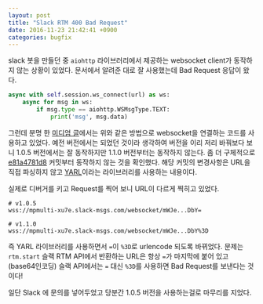 ```yaml
---
layout: post
title: "Slack RTM 400 Bad Request"
date: 2016-11-23 21:42:41 +0900
categories: bugfix 
---
```


slack 봇을 만들던 중 `aiohttp` 라이브러리에서 제공하는 websocket client가 동작하지 않는 상황이 있었다. 문서에서 알려준 대로 잘 사용했는데 Bad Request 응답이 왔다.

``` python
async with self.session.ws_connect(url) as ws:
    async for msg in ws:
        if msg.type == aiohttp.WSMsgType.TEXT:
            print('msg', msg.data)
```

그런데 분명 한 [미디엄 글](https://medium.com/@greut/a-slack-bot-with-pythons-3-5-asyncio-ad766d8b5d8f#.4ybojq2ja)에서는 위와 같은 방법으로 websocket을 연결하는 코드를 사용하고 있었다.
예전 버전에서는 되었던 것이라 생각하여 버전을 이리 저리 바꿔보다 보니 1.0.5 버전에서는 잘 동작하지만 1.1.0 버전부터는 동작하지 않는다. 좀 더 구체적으로 [e81a4781d8](https://github.com/KeepSafe/aiohttp/commit/e81a4781d80b614da572c2c18635831ad024126b) 
커밋부터 동작하지 않는 것을 확인했다. 해당 커밋의 변경사항은 URL을 직접 파싱하지 않고 [YARL](https://github.com/aio-libs/yarl)이라는 라이브러리를 사용하는 내용이다.

실제로 디버거를 키고 Request를 찍어 보니 URL이 다르게 찍히고 있었다.

``` shell
# v1.0.5
wss://mpmulti-xu7e.slack-msgs.com/websocket/mWJe...DbY=

# v1.1.0
wss://mpmulti-xu7e.slack-msgs.com/websocket/mWJe...DbY%3D
```

즉 YARL 라이브러리를 사용하면서 `=`이 `%3D`로 urlencode 되도록 바뀌었다. 문제는 `rtm.start` 슬랙 RTM API에서 반환하는 URL은 항상 `=`가 마지막에 붙어 있고 (base64인코딩) 
슬랙 API에서는 `=` 대신 `%3D`를 사용하면 Bad Request를 보낸다는 것이다!

일단 Slack 에 문의를 넣어두었고 당분간 1.0.5 버전을 사용하는걸로 마무리를 지었다.
